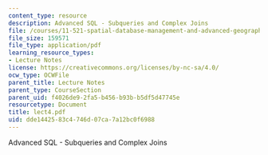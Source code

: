 ```yaml
---
content_type: resource
description: Advanced SQL - Subqueries and Complex Joins
file: /courses/11-521-spatial-database-management-and-advanced-geographic-information-systems-spring-2003/dde1442583c4746d07ca7a12bc0f6988_lect4.pdf
file_size: 159571
file_type: application/pdf
learning_resource_types:
- Lecture Notes
license: https://creativecommons.org/licenses/by-nc-sa/4.0/
ocw_type: OCWFile
parent_title: Lecture Notes
parent_type: CourseSection
parent_uid: f4026de9-2fa5-b456-b93b-b5df5d47745e
resourcetype: Document
title: lect4.pdf
uid: dde14425-83c4-746d-07ca-7a12bc0f6988
---
```

Advanced SQL - Subqueries and Complex Joins